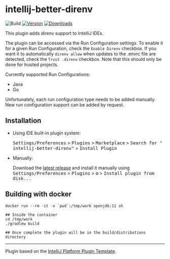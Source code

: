 # intellij-better-direnv

![Build](https://github.com/Fapiko/intellij-better-direnv/workflows/Build/badge.svg)
[![Version](https://img.shields.io/jetbrains/plugin/v/19275-better-direnv.svg)](https://plugins.jetbrains.com/plugin/19275-better-direnv)
[![Downloads](https://img.shields.io/jetbrains/plugin/d/19275-better-direnv.svg)](https://plugins.jetbrains.com/plugin/19275-better-direnv)

<!-- Plugin description -->
This plugin adds direnv support to IntelliJ IDEs.

The plugin can be accessed via the Run Configuration settings. To enable it for a given Run Configuration, check the
`Enable Direnv` checkbox. If you want it to automatically `direnv allow` when updates to the .envrc file are detected,
check the `Trust .direnv` checkbox. Note that this should only be done for trusted projects.

Currently supported Run Configurations:
  - Java
  - Go


Unfortunately, each run configuration type needs to be added manually. New run configuration support can be added
by request.

<!-- Plugin description end -->

## Installation

- Using IDE built-in plugin system:

  <kbd>Settings/Preferences</kbd> > <kbd>Plugins</kbd> > <kbd>Marketplace</kbd> > <kbd>Search for "
  intellij-better-direnv"</kbd> >
  <kbd>Install Plugin</kbd>

- Manually:

  Download the [latest release](https://github.com/Fapiko/intellij-better-direnv/releases/latest) and install it
  manually using
  <kbd>Settings/Preferences</kbd> > <kbd>Plugins</kbd> > <kbd>⚙️</kbd> > <kbd>Install plugin from disk...</kbd>

## Building with docker
```
docker run --rm -it -v `pwd`:/tmp/work openjdk:11 sh

## Inside the container
cd /tmp/work
./gradlew build

## Once complete the plugin will be in the build/distributions directory
```

---
Plugin based on the [IntelliJ Platform Plugin Template][template].

[template]: https://github.com/JetBrains/intellij-platform-plugin-template
